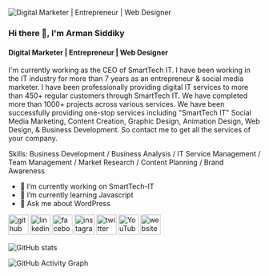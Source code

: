 ![Digital Marketer | Entrepreneur | Web Designer](https://media.licdn.com/dms/image/D5616AQGUfV8m1L5-aA/profile-displaybackgroundimage-shrink_350_1400/0/1685004126087?e=1695859200&v=beta&t=YIotFuB6PK6DZ6cegIRvIyoxo1TV0l1yZvOQEq41YyA)

### Hi there 👋, I'm Arman Siddiky
#### Digital Marketer | Entrepreneur | Web Designer

I'm currently working as the CEO of SmartTech IT. I have been working in the IT industry for more than 7 years as an entrepreneur & social media marketer. I have been professionally providing digital IT services to more than 450+ regular customers through SmartTech IT. We have completed more than 1000+ projects across various services. We have been successfully providing one-stop services including "SmartTech IT" Social Media Marketing, Content Creation, Graphic Design, Animation Design, Web Design, & Business Development. So contact me to get all the services of your company.

Skills: Business Development / Business Analysis / IT Service Management / Team Management / Market Research / Content Planning / Brand Awareness

- 🔭 I’m currently working on SmartTech-IT 
- 🌱 I’m currently learning Javascript 
- 💬 Ask me about WordPress 

[<img src='https://cdn.jsdelivr.net/npm/simple-icons@3.0.1/icons/github.svg' alt='github' height='40'>](https://github.com/ArmanSiddiky)  [<img src='https://cdn.jsdelivr.net/npm/simple-icons@3.0.1/icons/linkedin.svg' alt='linkedin' height='40'>](https://www.linkedin.com/in/ArmanSiddiky/)  [<img src='https://cdn.jsdelivr.net/npm/simple-icons@3.0.1/icons/facebook.svg' alt='facebook' height='40'>](https://www.facebook.com/IamTheArman)  [<img src='https://cdn.jsdelivr.net/npm/simple-icons@3.0.1/icons/instagram.svg' alt='instagram' height='40'>](https://www.instagram.com/ArmanSiddiky/)  [<img src='https://cdn.jsdelivr.net/npm/simple-icons@3.0.1/icons/twitter.svg' alt='twitter' height='40'>](https://twitter.com/ArmanSiddiky)  [<img src='https://cdn.jsdelivr.net/npm/simple-icons@3.0.1/icons/youtube.svg' alt='YouTube' height='40'>](https://www.youtube.com/channel/ArmanSiddiky)  [<img src='https://cdn.jsdelivr.net/npm/simple-icons@3.0.1/icons/icloud.svg' alt='website' height='40'>](https://www.armansiddiky.info)  

![GitHub stats](https://github-readme-stats.vercel.app/api?username=ArmanSiddiky&show_icons=true)

![GitHub Activity Graph](https://activity-graph.herokuapp.com/graph?username=ArmanSiddiky)
